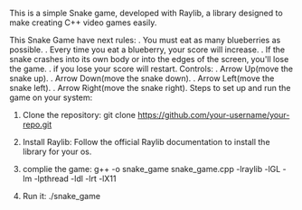 
This is a simple Snake game, developed with Raylib, a library designed to make creating C++ video games easily.

This Snake Game have next rules:
. You must eat as many blueberries as possible.
. Every time you eat a blueberry, your score will increase.
. If the snake crashes into its own body or into the edges of the screen, you'll lose the game.
. if you lose your score will restart.
Controls:
. Arrow Up(move the snake up).
. Arrow Down(move the snake down).
. Arrow Left(move the snake left).
. Arrow Right(move the snake right).
Steps to set up and run the game on your system:
1. Clone the repository:
   git clone https://github.com/your-username/your-repo.git
   
3. Install Raylib: Follow the official Raylib documentation to install the library for your os.
   
5. complie the game:
   g++ -o snake_game snake_game.cpp -lraylib -lGL -lm -lpthread -ldl -lrt -lX11

7. Run it:
   ./snake_game
